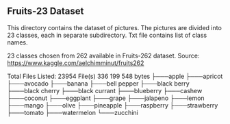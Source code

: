 ## Fruits-23 Dataset

This directory contains the dataset of pictures.
The pictures are divided into 23 classes, each in separate subdirectory.
Txt file contains list of class names.

23 classes chosen from 262 available in Fruits-262 dataset.
Source: https://www.kaggle.com/aelchimminut/fruits262


Total Files Listed:
      23954 File(s)    336 199 548 bytes
├───apple
├───apricot
├───avocado
├───banana
├───bell pepper
├───black berry
├───black cherry
├───black currant
├───blueberry
├───cashew
├───coconut
├───eggplant
├───grape
├───jalapeno
├───lemon
├───mango
├───olive
├───pineapple
├───raspberry
├───strawberry
├───tomato
├───watermelon
└───zucchini
